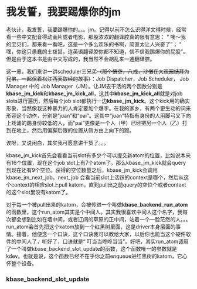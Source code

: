 # 我发誓，我要踢爆你的jm

老伙计，我发誓，我要踢爆你的。。。jm。记得以前不怎么识得洋文得时候，经常看一些中文配音得动画片或者电影，那股浓浓的翻译腔真的很有意思： “ 噢～我的宝贝们，都来看一看吧，这是一个多么欢乐的书啊，简直太让人兴奋了”； “ 嘿，你这只愚蠢的土拨鼠，连英语翻译腔你都不知道，信不信我踢爆你的屁股”。但是由于这本书是由中文写成的，我当然不会胡乱来一通翻译腔。

这一章，我们来讲一讲scheduler三兄弟~~（那个悟空，八戒，沙僧在大观园结拜为兄弟，一起保着松江西天取经的故事）~~：Job Dispatcher，Job Scheduler， Job Manager 中的 Job Manager（JM）。让JM去干活的两个函数分别是**kbase\_jm\_kick**和**kbase\_jm\_kick\_all**，这其中**kbase\_jm\_kick\_all**就是对job slots进行遍历，然后每个job slot都执行一边**kbase\_jm\_kick**。这个kick用的确实形象，当然像我这种暴力的人肯定要加个爆字。在我的家乡，有两个更生动的词来形容这个动作，分别是“juan”和“pai”。这其中“juan”特指有身份的人用脚弓又下向上戏谑的踢身份较低的人，而“pai”更像是一个人（甲）已经把另一个人（乙）打到在地上，然后用偏脚后跟的位置从侧方由上向下的踢。

诶呀，又说闲白，其实我可愿意讲干货了。。。

kbase\_jm\_kick首先会看看当前slot有多少个可以提交新atom的位置，比如说本来有16个位置，现在这个job slot上有7个atom了，那么kbase\_jm\_kick就会query到现在还有9个空位。获得的空位数量之后，kbase\_jm\_kick会调用kbase\_jm\_next\_job。next\_job 会看当前slot上活跃的context是哪个，然后从这个context的相应slot上pull katom，直到pull出之前query的空位个或者context的这个slot里没有katom了。

对于每一个被pull出来的katom，会被传进一个叫做**kbase\_backend\_run\_atom**的函数里，这个run\_atom其实是个中间人。其实我很喜欢中间人这个名字，我每次都会想到比如在墙中间，或者辽阔的草原的正中间，站着一个一脸茫然的人。。。run\_atom会首先把这个katom放到一个红黑树里面，这是driver本身层面的事情。接着，他便念一个口诀，这个口诀我可以教给大家，以后你也能当这个硬件软件的中间人了，听好了，口诀就是“ 叮当当咚咚当当”。好吧，其实run\_atom调用了一个叫做kbase\_backend\_slot\_update的函数，这个函数唯一的参数就是kdev。也就是说，这个函数已经不在乎你之前enqueue进红黑树的katom，它心怀整个设备。

### kbase\_backend\_slot\_update



